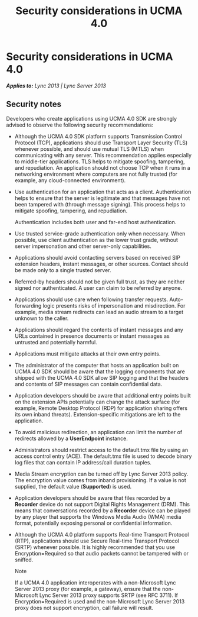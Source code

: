 ﻿---
title: Security considerations in UCMA 4.0
TOCTitle: Security considerations in UCMA 4.0
ms:assetid: 5d87e5b2-9d95-4d37-98c7-c5e58a6247e9
ms:mtpsurl: https://msdn.microsoft.com/en-us/library/Dn466093(v=office.15)
ms:contentKeyID: 57103188
ms.date: 07/25/2014
mtps_version: v=office.15
---

# Security considerations in UCMA 4.0


_**Applies to:** Lync 2013 | Lync Server 2013_

## Security notes

Developers who create applications using UCMA 4.0 SDK are strongly advised to observe the following security recommendations:

  - Although the UCMA 4.0 SDK platform supports Transmission Control Protocol (TCP), applications should use Transport Layer Security (TLS) whenever possible, and should use mutual TLS (MTLS) when communicating with any server. This recommendation applies especially to middle-tier applications. TLS helps to mitigate spoofing, tampering, and repudiation. An application should not choose TCP when it runs in a networking environment where computers are not fully trusted (for example, any cloud-connected environment).

  - Use authentication for an application that acts as a client. Authentication helps to ensure that the server is legitimate and that messages have not been tampered with (through message signing). This process helps to mitigate spoofing, tampering, and repudiation.
    
    Authentication includes both user and far-end host authentication.

  - Use trusted service-grade authentication only when necessary. When possible, use client authentication as the lower trust grade, without server impersonation and other server-only capabilities.

  - Applications should avoid contacting servers based on received SIP extension headers, instant messages, or other sources. Contact should be made only to a single trusted server.

  - Referred-by headers should not be given full trust, as they are neither signed nor authenticated. A user can claim to be referred by anyone.

  - Applications should use care when following transfer requests. Auto-forwarding logic presents risks of impersonation and misdirection. For example, media stream redirects can lead an audio stream to a target unknown to the caller.

  - Applications should regard the contents of instant messages and any URLs contained in presence documents or instant messages as untrusted and potentially harmful.

  - Applications must mitigate attacks at their own entry points.

  - The administrator of the computer that hosts an application built on UCMA 4.0 SDK should be aware that the logging components that are shipped with the UCMA 4.0 SDK allow SIP logging and that the headers and contents of SIP messages can contain confidential data.

  - Application developers should be aware that additional entry points built on the extension APIs potentially can change the attack surface (for example, Remote Desktop Protocol (RDP) for application sharing offers its own inband threats). Extension-specific mitigations are left to the application.

  - To avoid malicious redirection, an application can limit the number of redirects allowed by a **UserEndpoint** instance.

  - Administrators should restrict access to the default.tmx file by using an access control entry (ACE). The default.tmx file is used to decode binary log files that can contain IP address/call duration tuples.

  - Media Stream encryption can be turned off by Lync Server 2013 policy. The encryption value comes from inband provisioning. If a value is not supplied, the default value (**Supported**) is used.

  - Application developers should be aware that files recorded by a **Recorder** device do not support Digital Rights Management (DRM). This means that conversations recorded by a **Recorder** device can be played by any player that supports the Windows Media Audio (WMA) media format, potentially exposing personal or confidential information.

  - Although the UCMA 4.0 platform supports Real-time Transport Protocol (RTP), applications should use Secure Real-time Transport Protocol (SRTP) whenever possible. It is highly recommended that you use Encryption=Required so that audio packets cannot be tampered with or sniffed.
    

    > [!NOTE]
    > <P>If a UCMA 4.0 application interoperates with a non-Microsoft Lync Server 2013 proxy (for example, a gateway), ensure that the non-Microsoft Lync Server 2013 proxy supports SRTP (see RFC 3711). If Encryption=Required is used and the non-Microsoft Lync Server 2013 proxy does not support encryption, call failure will result.</P>


